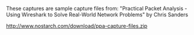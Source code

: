 These captures are sample capture files from: "Practical Packet Analysis - Using Wireshark to Solve Real-World Network Problems" by Chris Sanders

http://www.nostarch.com/download/ppa-capture-files.zip
